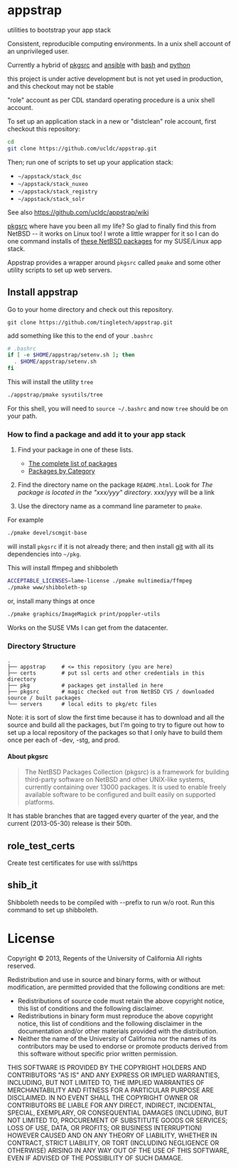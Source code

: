 appstrap
========

utilities to bootstrap your app stack

Consistent, reproducible computing environments.  In a unix shell account of an unprivileged user.

Currently a hybrid of [pkgsrc](http://www.pkgsrc.org) and
[ansible](http://www.ansibleworks.com/docs/) with
[bash](http://www.tldp.org/LDP/abs/html/) and
[python](http://docs.python.org/2/)

this project is under active development but is not yet used in production, and this checkout may not be stable

"role" account as per CDL standard operating procedure is a unix shell account.

To set up an application stack in a new or "distclean" role account, first checkout this repository:

```bash
cd
git clone https://github.com/ucldc/appstrap.git
```

Then; run one of scripts to set up your application stack:

  * `~/appstack/stack_dsc`
  * `~/appstack/stack_nuxeo`
  * `~/appstack/stack_registry`
  * `~/appstack/stack_solr`

See also https://github.com/ucldc/appstrap/wiki

[pkgsrc](http://www.pkgsrc.org) where have you been all my life?
So glad to finally find this from NetBSD -- it works on Linux too!
I wrote a little wrapper for it so I can do one command installs
of <a href="http://ftp.netbsd.org/pub/pkgsrc/current/pkgsrc/README.html">these NetBSD packages</a> for my SUSE/Linux app stack.

Appstrap provides a wrapper around `pkgsrc` called `pmake` and some other utility scripts to set up web servers.

## Install appstrap

Go to your home directory and check out this repository.

```
git clone https://github.com/tingletech/appstrap.git
```

add something like this to the end of your `.bashrc`

```bash
# .bashrc
if [ -e $HOME/appstrap/setenv.sh ]; then
  . $HOME/appstrap/setenv.sh
fi
```

This will install the utility `tree`

```bash
./appstrap/pmake sysutils/tree
```

For this shell, you will need to `source ~/.bashrc` and now `tree` should be on your path.


### How to find a package and add it to your app stack

1. Find your package in one of these lists.
   * [The complete list of packages](http://ftp.netbsd.org/pub/pkgsrc/current/pkgsrc/README-all.html)
   * [Packages by Category](http://ftp.netbsd.org/pub/pkgsrc/current/pkgsrc/README.html)

2. Find the directory name on the package `README.html`.  Look for *The
package is located in the "xxx/yyy" directory*. xxx/yyy will be a link

3. Use the directory name as a command line parameter to `pmake`.

For example

```bash
./pmake devel/scmgit-base
```

will install `pkgsrc` if it is not already there; and then install
[git](http://git-scm.com) with all its dependencies into `~/pkg`.

This will install ffmpeg and shibboleth

```bash
ACCEPTABLE_LICENSES=lame-license ./pmake multimedia/ffmpeg
./pmake www/shibboleth-sp
```

or, install many things at once
```bash
./pmake graphics/ImageMagick print/poppler-utils
```

Works on the SUSE VMs I can get from the datacenter.

### Directory Structure

```
.
├── appstrap     # <= this repository (you are here)
├── certs        # put ssl certs and other credentials in this directory
├── pkg          # packages get installed in here
├── pkgsrc       # magic checked out from NetBSD CVS / downloaded source / built packages
└── servers      # local edits to pkg/etc files
```

Note: it is sort of slow the first time because it has to download and
all the source and build all the packages, but I'm going to try to figure
out how to set up a local repository of the packages so that I only have to 
build them once per each of -dev, -stg, and prod.

#### About pkgsrc

> The NetBSD Packages Collection (pkgsrc) is a framework for building third-party software on NetBSD and other UNIX-like systems, currently containing over 13000 packages. It is used to enable freely available software to be configured and built easily on supported platforms.

It has stable branches that are tagged every quarter of the year, and the current (2013-05-30) release is their 50th.

## role_test_certs
Create test certificates for use with ssl/https

## shib_it
Shibboleth needs to be compiled with --prefix to run w/o root.  Run this command to set up shibboleth.

# License 

Copyright © 2013, Regents of the University of California
All rights reserved.

Redistribution and use in source and binary forms, with or without 
modification, are permitted provided that the following conditions are met:

- Redistributions of source code must retain the above copyright notice, 
  this list of conditions and the following disclaimer.
- Redistributions in binary form must reproduce the above copyright notice, 
  this list of conditions and the following disclaimer in the documentation 
  and/or other materials provided with the distribution.
- Neither the name of the University of California nor the names of its
  contributors may be used to endorse or promote products derived from this 
  software without specific prior written permission.

THIS SOFTWARE IS PROVIDED BY THE COPYRIGHT HOLDERS AND CONTRIBUTORS "AS IS" 
AND ANY EXPRESS OR IMPLIED WARRANTIES, INCLUDING, BUT NOT LIMITED TO, THE 
IMPLIED WARRANTIES OF MERCHANTABILITY AND FITNESS FOR A PARTICULAR PURPOSE 
ARE DISCLAIMED. IN NO EVENT SHALL THE COPYRIGHT OWNER OR CONTRIBUTORS BE 
LIABLE FOR ANY DIRECT, INDIRECT, INCIDENTAL, SPECIAL, EXEMPLARY, OR 
CONSEQUENTIAL DAMAGES (INCLUDING, BUT NOT LIMITED TO, PROCUREMENT OF 
SUBSTITUTE GOODS OR SERVICES; LOSS OF USE, DATA, OR PROFITS; OR BUSINESS 
INTERRUPTION) HOWEVER CAUSED AND ON ANY THEORY OF LIABILITY, WHETHER IN 
CONTRACT, STRICT LIABILITY, OR TORT (INCLUDING NEGLIGENCE OR OTHERWISE) 
ARISING IN ANY WAY OUT OF THE USE OF THIS SOFTWARE, EVEN IF ADVISED OF THE 
POSSIBILITY OF SUCH DAMAGE.
